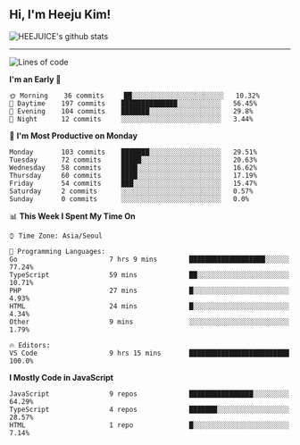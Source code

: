 ## Hi, I'm Heeju Kim!

![HEEJUICE's github stats](https://github-readme-stats.vercel.app/api?username=HEEJUICE&show_icons=true)

---
<!--START_SECTION:waka-->
![Lines of code](https://img.shields.io/badge/From%20Hello%20World%20I%27ve%20Written-19.7%20million%20lines%20of%20code-blue)

**I'm an Early 🐤** 

```text
🌞 Morning    36 commits     ██░░░░░░░░░░░░░░░░░░░░░░░   10.32% 
🌆 Daytime    197 commits    ██████████████░░░░░░░░░░░   56.45% 
🌃 Evening    104 commits    ███████░░░░░░░░░░░░░░░░░░   29.8% 
🌙 Night      12 commits     ░░░░░░░░░░░░░░░░░░░░░░░░░   3.44%

```
📅 **I'm Most Productive on Monday** 

```text
Monday       103 commits    ███████░░░░░░░░░░░░░░░░░░   29.51% 
Tuesday      72 commits     █████░░░░░░░░░░░░░░░░░░░░   20.63% 
Wednesday    58 commits     ████░░░░░░░░░░░░░░░░░░░░░   16.62% 
Thursday     60 commits     ████░░░░░░░░░░░░░░░░░░░░░   17.19% 
Friday       54 commits     ███░░░░░░░░░░░░░░░░░░░░░░   15.47% 
Saturday     2 commits      ░░░░░░░░░░░░░░░░░░░░░░░░░   0.57% 
Sunday       0 commits      ░░░░░░░░░░░░░░░░░░░░░░░░░   0.0%

```


📊 **This Week I Spent My Time On** 

```text
⌚︎ Time Zone: Asia/Seoul

💬 Programming Languages: 
Go                       7 hrs 9 mins        ███████████████████░░░░░░   77.24% 
TypeScript               59 mins             ██░░░░░░░░░░░░░░░░░░░░░░░   10.71% 
PHP                      27 mins             █░░░░░░░░░░░░░░░░░░░░░░░░   4.93% 
HTML                     24 mins             █░░░░░░░░░░░░░░░░░░░░░░░░   4.34% 
Other                    9 mins              ░░░░░░░░░░░░░░░░░░░░░░░░░   1.79%

🔥 Editors: 
VS Code                  9 hrs 15 mins       █████████████████████████   100.0%

```

**I Mostly Code in JavaScript** 

```text
JavaScript               9 repos             ████████████████░░░░░░░░░   64.29% 
TypeScript               4 repos             ███████░░░░░░░░░░░░░░░░░░   28.57% 
HTML                     1 repo              █░░░░░░░░░░░░░░░░░░░░░░░░   7.14%

```



<!--END_SECTION:waka-->
